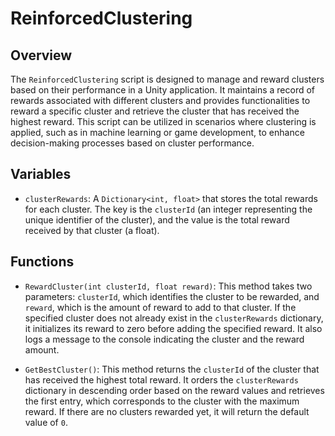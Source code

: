 # ReinforcedClustering

## Overview
The `ReinforcedClustering` script is designed to manage and reward clusters based on their performance in a Unity application. It maintains a record of rewards associated with different clusters and provides functionalities to reward a specific cluster and retrieve the cluster that has received the highest reward. This script can be utilized in scenarios where clustering is applied, such as in machine learning or game development, to enhance decision-making processes based on cluster performance.

## Variables
- `clusterRewards`: A `Dictionary<int, float>` that stores the total rewards for each cluster. The key is the `clusterId` (an integer representing the unique identifier of the cluster), and the value is the total reward received by that cluster (a float).

## Functions
- `RewardCluster(int clusterId, float reward)`: This method takes two parameters: `clusterId`, which identifies the cluster to be rewarded, and `reward`, which is the amount of reward to add to that cluster. If the specified cluster does not already exist in the `clusterRewards` dictionary, it initializes its reward to zero before adding the specified reward. It also logs a message to the console indicating the cluster and the reward amount.

- `GetBestCluster()`: This method returns the `clusterId` of the cluster that has received the highest total reward. It orders the `clusterRewards` dictionary in descending order based on the reward values and retrieves the first entry, which corresponds to the cluster with the maximum reward. If there are no clusters rewarded yet, it will return the default value of `0`.